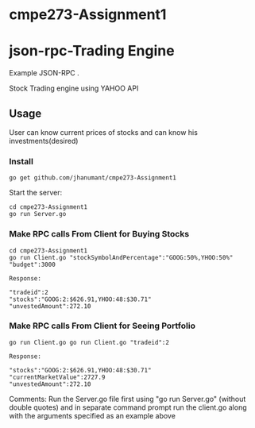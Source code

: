 # cmpe273-Assignment1
# json-rpc-Trading Engine
Example JSON-RPC .

Stock Trading engine using YAHOO API

## Usage
User can know current prices of stocks and can know his investments(desired)
### Install

```
go get github.com/jhanumant/cmpe273-Assignment1
```

Start the  server:

```
cd cmpe273-Assignment1
go run Server.go
```
### Make RPC calls From Client for Buying Stocks

```
cd cmpe273-Assignment1
go run Client.go "stockSymbolAndPercentage":"GOOG:50%,YHOO:50%" "budget":3000
```

```
Response:

"tradeid":2
"stocks":"GOOG:2:$626.91,YHOO:48:$30.71"
"unvestedAmount":272.10
```
### Make RPC calls From Client for Seeing Portfolio
```
go run Client.go go run Client.go "tradeid":2
```

```
Response:

"stocks":"GOOG:2:$626.91,YHOO:48:$30.71"
"currentMarketValue":2727.9
"unvestedAmount":272.10
```

Comments: Run the Server.go file first using "go run Server.go" (without double quotes) and in separate command prompt run the 
client.go along with the arguments specified as an example above
